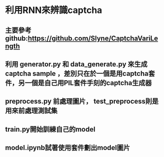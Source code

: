 # 利用RNN來辨識captcha

## 主要參考github:https://github.com/Slyne/CaptchaVariLength
## 利用 generator.py 和 data_generate.py 來生成captcha sample ，差別只在於一個是用captcha套件，另一個是自己用PIL套件手刻的captcha生成器
## preprocess.py 前處理圖片， test_preprocess則是用來前處理測試集
## train.py開始訓練自己的model
## model.ipynb試著使用套件劃出model圖片